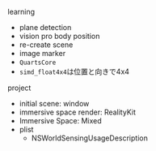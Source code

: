 learning

+ plane detection
+ vision pro body position
+ re-create scene
+ image marker
+ `QuartsCore`
+ `simd_float4x4`は位置と向きで4x4


project

+ initial scene: window
+ immersive space render: RealityKit
+ Immersive Space: Mixed
+ plist
  + NSWorldSensingUsageDescription
